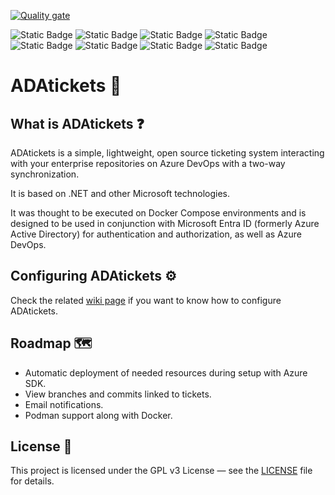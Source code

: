 [![Quality gate](https://sonarcloud.io/api/project_badges/quality_gate?project=AndrexAce_ADAtickets&token=5e4556b655d4ea59dadb70371521d437de829163)](https://sonarcloud.io/summary/overall?id=AndrexAce_ADAtickets&branch=master)

![Static Badge](https://img.shields.io/badge/Framework-.NET%209.0.9%20%28STS%29-512BD4)
![Static Badge](https://img.shields.io/badge/Language-C%2313-8A2BE2)
![Static Badge](https://img.shields.io/badge/API-ASP.NET%20MVC%209-00A4EF)
![Static Badge](https://img.shields.io/badge/Web%20app-ASP.NET%20Blazor%209-244FFF)
![Static Badge](https://img.shields.io/badge/Database-PostgreSQL%2017.6-CC2927)
![Static Badge](https://img.shields.io/badge/Cache-Redis%208.2.1-FFF927)
![Static Badge](https://img.shields.io/badge/License-GPL%20v3-FF0000)
![Static Badge](https://img.shields.io/badge/Status-Active-32CD32)

# ADAtickets 🎫

## What is ADAtickets ❓

ADAtickets is a simple, lightweight, open source ticketing system interacting with your enterprise repositories on Azure
DevOps with a two-way synchronization.

It is based on .NET and other Microsoft technologies.

It was thought to be executed on Docker Compose environments and is designed to be used in conjunction with Microsoft
Entra ID (formerly Azure Active Directory) for authentication and authorization, as well as Azure DevOps.

## Configuring ADAtickets ⚙️

Check the related [wiki page](https://github.com/AndrexAce/ADAtickets/wiki/Setup) if you want to know how to configure
ADAtickets.

## Roadmap 🗺️

- Automatic deployment of needed resources during setup with Azure SDK.
- View branches and commits linked to tickets.
- Email notifications.
- Podman support along with Docker.

## License 📃

This project is licensed under the GPL v3 License — see
the [LICENSE](https://github.com/AndrexAce/ADAtickets/blob/master/LICENSE.txt) file for details.
